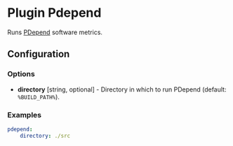 Plugin Pdepend
==============

Runs [PDepend](http://pdepend.org/) software metrics.

Configuration
-------------

### Options

* **directory** [string, optional] - Directory in which to run PDepend (default: `%BUILD_PATH%`).

### Examples

```yaml
pdepend:
    directory: ./src
```

